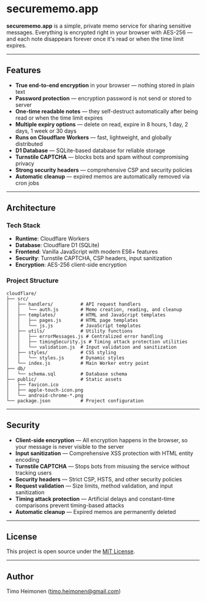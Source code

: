 # securememo.app

**securememo.app** is a simple, private memo service for sharing sensitive messages. Everything is encrypted right in your browser with AES-256 — and each note disappears forever once it's read or when the time limit expires.

---

## Features

- **True end-to-end encryption** in your browser — nothing stored in plain text
- **Password protection** — encryption password is not send or stored to server
- **One-time readable notes** — they self-destruct automatically after being read or when the time limit expires
- **Multiple expiry options** — delete on read, expire in 8 hours, 1 day, 2 days, 1 week or 30 days
- **Runs on Cloudflare Workers** — fast, lightweight, and globally distributed
- **D1 Database** — SQLite-based database for reliable storage
- **Turnstile CAPTCHA** — blocks bots and spam without compromising privacy
- **Strong security headers** — comprehensive CSP and security policies
- **Automatic cleanup** — expired memos are automatically removed via cron jobs

---

## Architecture

### Tech Stack
- **Runtime**: Cloudflare Workers
- **Database**: Cloudflare D1 (SQLite)
- **Frontend**: Vanilla JavaScript with modern ES6+ features
- **Security**: Turnstile CAPTCHA, CSP headers, input sanitization
- **Encryption**: AES-256 client-side encryption

### Project Structure
```
cloudflare/
├── src/
│   ├── handlers/          # API request handlers
│   │   └── auth.js        # Memo creation, reading, and cleanup
│   ├── templates/         # HTML and JavaScript templates
│   │   ├── pages.js       # HTML page templates
│   │   └── js.js          # JavaScript templates
│   ├── utils/             # Utility functions
│   │   ├── errorMessages.js # Centralized error handling
│   │   ├── timingSecurity.js # Timing attack protection utilities
│   │   └── validation.js  # Input validation and sanitization
│   ├── styles/            # CSS styling
│   │   └── styles.js      # Dynamic styles
│   └── index.js           # Main Worker entry point
├── db/
│   └── schema.sql         # Database schema
├── public/                # Static assets
│   ├── favicon.ico
│   ├── apple-touch-icon.png
│   └── android-chrome-*.png
└── package.json           # Project configuration
```

---

## Security

- **Client-side encryption** — All encryption happens in the browser, so your message is never visible to the server
- **Input sanitization** — Comprehensive XSS protection with HTML entity encoding
- **Turnstile CAPTCHA** — Stops bots from misusing the service without tracking users
- **Security headers** — Strict CSP, HSTS, and other security policies
- **Request validation** — Size limits, method validation, and input sanitization
- **Timing attack protection** — Artificial delays and constant-time comparisons prevent timing-based attacks
- **Automatic cleanup** — Expired memos are permanently deleted

---

## License

This project is open source under the [MIT License](LICENSE).

---

## Author

Timo Heimonen (timo.heimonen@gmail.com)